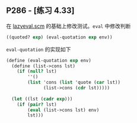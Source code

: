 ## P286 - [练习 4.33]

在 [lazyeval.scm](./lazyeval.scm) 的基础上修改测试。`eval` 中修改判断

``` Scheme
((quoted? exp) (eval-quotation exp env))
```

`eval-quotation` 的实现如下

``` Scheme
(define (eval-quotation exp env)
  (define (list->cons lst)
    (if (null? lst)
        ''()
        (list 'cons (list 'quote (car lst))
              (list->cons (cdr lst)))))
  
  (let ((lst (cadr exp)))
    (if (pair? lst)
        (eval (list->cons lst) env)
        lst)))
```
